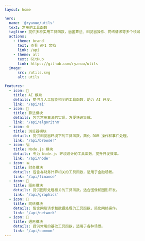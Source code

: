 ```yaml
---
layout: home

hero:
  name: '@ryanuo/utils'
  text: 常用的工具函数
  tagline: 提供多种实用工具函数，涵盖算法、浏览器操作、网络请求等多个领域
  actions:
    - theme: brand
      text: 查看 API 文档
      link: /api
    - theme: alt
      text: GitHub
      link: https://github.com/ryanuo/utils
  image:
      src: /utils.svg
      alt: utils

features:
  - icon: 🧠
    title: AI 模块
    details: 提供与人工智能相关的工具函数，助力 AI 开发。
    link: '/api/ai'
  - icon: 📐
    title: 算法模块
    details: 包含常用算法的实现，方便快速集成。
    link: '/api/algorithm'
  - icon: 🌐
    title: 浏览器模块
    details: 提供浏览器环境下的工具函数，简化 DOM 操作和事件处理。
    link: '/api/browser'
  - icon: 💻
    title: Node.js 模块
    details: 专为 Node.js 环境设计的工具函数，提升开发效率。
    link: '/api/node'
  - icon: 📊
    title: 财务模块
    details: 包含与财务计算相关的工具函数，适用于金融场景。
    link: '/api/finance'
  - icon: 🎨
    title: 图形模块
    details: 提供图形处理相关的工具函数，适合图像和图形开发。
    link: '/api/graphics'
  - icon: 📡
    title: 网络模块
    details: 包含网络请求和数据处理的工具函数，简化网络操作。
    link: '/api/network'
  - icon: 🔧
    title: 通用模块
    details: 提供常用的基础工具函数，适用于各种场景。
    link: '/api/common'
---
```

